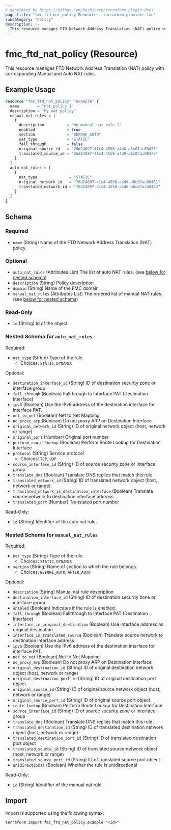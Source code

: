 ```yaml
---
# generated by https://github.com/hashicorp/terraform-plugin-docs
page_title: "fmc_ftd_nat_policy Resource - terraform-provider-fmc"
subcategory: "Policy"
description: |-
  This resource manages FTD Network Address Translation (NAT) policy with corresponding Manual and Auto NAT rules.
---
```


# fmc_ftd_nat_policy (Resource)

This resource manages FTD Network Address Translation (NAT) policy with corresponding Manual and Auto NAT rules.

## Example Usage

```terraform
resource "fmc_ftd_nat_policy" "example" {
  name        = "nat_policy_1"
  description = "My nat policy"
  manual_nat_rules = [
    {
      description          = "My manual nat rule 1"
      enabled              = true
      section              = "BEFORE_AUTO"
      nat_type             = "STATIC"
      fall_through         = false
      original_source_id   = "76d24097-41c4-4558-a4d0-a8c07ac08471"
      translated_source_id = "76d24097-41c4-4558-a4d0-a8c07ac08476"
    }
  ]
  auto_nat_rules = [
    {
      nat_type              = "STATIC"
      original_network_id   = "76d24097-41c4-4558-a4d0-a8c07ac08481"
      translated_network_id = "76d24097-41c4-4558-a4d0-a8c07ac08483"
    }
  ]
}
```

<!-- schema generated by tfplugindocs -->
## Schema

### Required

- `name` (String) Name of the FTD Network Address Translation (NAT) policy.

### Optional

- `auto_nat_rules` (Attributes List) The list of auto NAT rules. (see [below for nested schema](#nestedatt--auto_nat_rules))
- `description` (String) Policy description
- `domain` (String) Name of the FMC domain
- `manual_nat_rules` (Attributes List) The ordered list of manual NAT rules. (see [below for nested schema](#nestedatt--manual_nat_rules))

### Read-Only

- `id` (String) Id of the object

<a id="nestedatt--auto_nat_rules"></a>
### Nested Schema for `auto_nat_rules`

Required:

- `nat_type` (String) Type of the rule
  - Choices: `STATIC`, `DYNAMIC`

Optional:

- `destination_interface_id` (String) ID of destination security zone or interface group
- `fall_through` (Boolean) Fallthrough to Interface PAT (Destination Interface)
- `ipv6` (Boolean) Use the IPv6 address of the destination interface for interface PAT.
- `net_to_net` (Boolean) Net to Net Mapping
- `no_proxy_arp` (Boolean) Do not proxy ARP on Destination Interface
- `original_network_id` (String) ID of original network object (host, network or range)
- `original_port` (Number) Original port number
- `perform_route_lookup` (Boolean) Perform Route Lookup for Destination Interface
- `protocol` (String) Service protocol
  - Choices: `TCP`, `UDP`
- `source_interface_id` (String) ID of source security zone or interface group
- `translate_dns` (Boolean) Translate DNS replies that match this rule
- `translated_network_id` (String) ID of translated network object (host, network or range)
- `translated_network_is_destination_interface` (Boolean) Translate source network to destination interface address
- `translated_port` (Number) Translated port number

Read-Only:

- `id` (String) Identifier of the auto nat rule.


<a id="nestedatt--manual_nat_rules"></a>
### Nested Schema for `manual_nat_rules`

Required:

- `nat_type` (String) Type of the rule
  - Choices: `STATIC`, `DYNAMIC`
- `section` (String) Name of section to which the rule belongs.
  - Choices: `BEFORE_AUTO`, `AFTER_AUTO`

Optional:

- `description` (String) Manual nat rule description
- `destination_interface_id` (String) ID of destination security zone or interface group
- `enabled` (Boolean) Indicates if the rule is enabled.
- `fall_through` (Boolean) Fallthrough to Interface PAT (Destination Interface)
- `interface_in_original_destination` (Boolean) Use interface address as original destination
- `interface_in_translated_source` (Boolean) Translate source network to destination interface address
- `ipv6` (Boolean) Use the IPv6 address of the destination interface for interface PAT.
- `net_to_net` (Boolean) Net to Net Mapping
- `no_proxy_arp` (Boolean) Do not proxy ARP on Destination Interface
- `original_destination_id` (String) ID of original destination network object (host, network or range)
- `original_destination_port_id` (String) ID of original destination port object
- `original_source_id` (String) ID of original source network object (host, network or range)
- `original_source_port_id` (String) ID of original source port object
- `route_lookup` (Boolean) Perform Route Lookup for Destination Interface
- `source_interface_id` (String) ID of source security zone or interface group
- `translate_dns` (Boolean) Translate DNS replies that match this rule
- `translated_destination_id` (String) ID of translated destination network object (host, network or range)
- `translated_destination_port_id` (String) ID of translated destination port object
- `translated_source_id` (String) ID of translated source network object (host, network or range)
- `translated_source_port_id` (String) ID of translated source port object
- `unidirectional` (Boolean) Whether the rule is unidirectional

Read-Only:

- `id` (String) Identifier of the manual nat rule.

## Import

Import is supported using the following syntax:

```shell
terraform import fmc_ftd_nat_policy.example "<id>"
```

